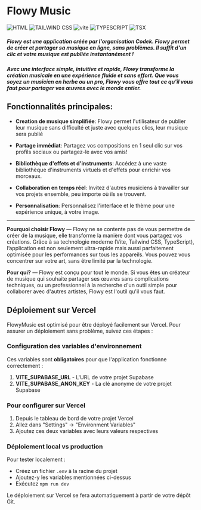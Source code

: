 # Flowy Music

![HTML](https://img.shields.io/badge/HTML-5-orange?logo=html5&style=flat)
![TAILWIND CSS](https://img.shields.io/badge/TAILWIND-CSS-blue?logo=tailwindcss&style=flat)
![vite](https://img.shields.io/badge/VITE-blue?logo=vite&style=flat)
![TYPESCRIPT](https://img.shields.io/badge/Type-Script-blue?logo=Typescript&style=flat)
![TSX](https://img.shields.io/badge/TSX-TypeScript%20+%20JSX-blue?logo=typescript&style=flat)

##### Flowy est une application créée par l'organisation Codek. Flowy permet de créer et partager sa musique en ligne, sans problèmes. Il suffit d'un clic et votre musique est publiée instantanément !

##### Avec une interface simple, intuitive et rapide, Flowy transforme la création musicale en une expérience fluide et sans effort. Que vous soyez un musicien en herbe ou un pro, Flowy vous offre tout ce qu'il vous faut pour partager vos œuvres avec le monde entier.

## Fonctionnalités principales:
- **Creation de musique simplifiée**: Flowy permet l'utilisateur de publier leur musique sans difficulté et juste avec quelques clics, leur musique sera publié
 
- **Partage immédiat**: Partagez vos compositions en 1 seul clic sur vos profils sociaux ou partagez-le avec vos amis!

- **Bibliothèque d'effets et d'instruments**: Accédez à une vaste bibliothèque d'instruments virtuels et d'effets pour enrichir vos morceaux.

- **Collaboration en temps réel**:  Invitez d'autres musiciens à travailler sur vos projets ensemble, peu importe où ils se trouvent.

- **Personnalisation**: Personnalisez l'interface et le thème pour une expérience unique, à votre image.

---

**Pourquoi choisir Flowy** —
 Flowy ne se contente pas de vous permettre de créer de la musique, elle transforme la manière dont vous partagez vos créations. Grâce à sa technologie moderne (Vite, Tailwind CSS, TypeScript), l’application est non seulement ultra-rapide mais aussi parfaitement optimisée pour les performances sur tous les appareils. Vous pouvez vous concentrer sur votre art, sans être limité par la technologie.

 **Pour qui?** — Flowy est conçu pour tout le monde. Si vous êtes un créateur de musique qui souhaite partager ses œuvres sans complications techniques, ou un professionnel à la recherche d'un outil simple pour collaborer avec d'autres artistes, Flowy est l'outil qu'il vous faut.

## Déploiement sur Vercel

FlowyMusic est optimisé pour être déployé facilement sur Vercel. Pour assurer un déploiement sans problème, suivez ces étapes :

### Configuration des variables d'environnement

Ces variables sont **obligatoires** pour que l'application fonctionne correctement :

1. **VITE_SUPABASE_URL** - L'URL de votre projet Supabase
2. **VITE_SUPABASE_ANON_KEY** - La clé anonyme de votre projet Supabase

### Pour configurer sur Vercel

1. Depuis le tableau de bord de votre projet Vercel
2. Allez dans "Settings" -> "Environment Variables"
3. Ajoutez ces deux variables avec leurs valeurs respectives

### Déploiement local vs production

Pour tester localement :
- Créez un fichier `.env` à la racine du projet
- Ajoutez-y les variables mentionnées ci-dessus
- Exécutez `npm run dev`

Le déploiement sur Vercel se fera automatiquement à partir de votre dépôt Git.
